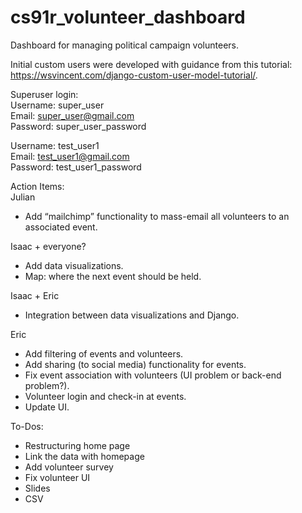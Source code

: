 # cs91r_volunteer_dashboard
Dashboard for managing political campaign volunteers.


Initial custom users were developed with guidance from this tutorial: https://wsvincent.com/django-custom-user-model-tutorial/.

Superuser login:  
Username: super_user  
Email: super_user@gmail.com  
Password: super_user_password  
  
Username: test_user1  
Email: test_user1@gmail.com  
Password: test_user1_password  


Action Items:  
Julian  
- Add “mailchimp” functionality to mass-email all volunteers to an associated event.

Isaac + everyone?  
- Add data visualizations.
- Map: where the next event should be held.

Isaac + Eric  
- Integration between data visualizations and Django.

Eric  
- Add filtering of events and volunteers.
- Add sharing (to social media) functionality for events.
- Fix event association with volunteers (UI problem or back-end problem?).
- Volunteer login and check-in at events.
- Update UI.  

To-Dos:
- Restructuring home page
- Link the data with homepage
- Add volunteer survey
- Fix volunteer UI
- Slides
- CSV


